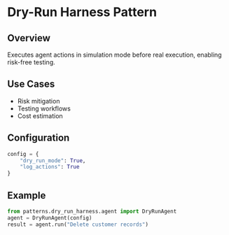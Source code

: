 # Dry-Run Harness Pattern

## Overview

Executes agent actions in simulation mode before real execution, enabling risk-free testing.

## Use Cases
- Risk mitigation
- Testing workflows
- Cost estimation

## Configuration

```python
config = {
    "dry_run_mode": True,
    "log_actions": True
}
```

## Example

```python
from patterns.dry_run_harness.agent import DryRunAgent
agent = DryRunAgent(config)
result = agent.run("Delete customer records")
```
